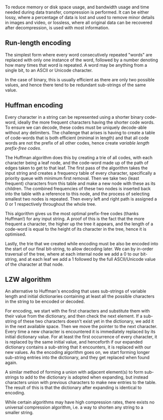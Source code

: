To reduce memory or disk space usage, and bandwidth usage and time needed during data transfer, compression is performed. It can be either lossy, where a percentage of data is lost and used to remove minor details in images and video, or lossless, where all original data can be recovered after decompression, is used with most information.

## Run-length encoding

The simplest form where every word consecutively repeated "words" are replaced with only one instance of the word, followed by a number denoting how many times that word is repeated. A word may be anything from a single bit, to an ASCII or Unicode character. 

In the case of binary, this is usually efficient as there are only two possible values, and hence there tend to be redundant sub-strings of the same value.

## Huffman encoding

Every character in a string can be represented using a shorter binary code-word, ideally the more frequent characters having the shorter code words. To ensure we can decode, these codes must be uniquely decode-able without any delimiters. The challenge that arises is having to create a table of code-words that is both efficient (minimal in length) and that all code words are not the prefix of all other codes, hence create *variable length prefix-free codes*.

The Huffman algorithm does this by creating a trie of all codes, with each character being a leaf node, and the code-word made up of the path of edges taken to get to that leaf. The first pass of the algorithm takes the input string and creates a frequency table of every character, specifically a priority queue with minimum first removal. Then we take two (least frequent) characters from this table and make a new node with these as its children. The combined frequencies of these two nodes is inserted back into the table with a reference to this node, and the process of selecting smallest two nodes is repeated. Then every left and right path is assigned a 0 or 1 respectively throughout the whole tree.

This algorithm gives us the most optimal prefix-free codes (thanks Huffman!) for any input string. A proof of this is the fact that the more frequent a character, the higher up the tree it appears, and the length of a code-word is equal to the height of its character in the tree, hence it is optimised.

Lastly, the trie that we created while encoding must be also be encoded into the start of our final bit-string, to allow decoding later. We can by in-order traversal of the tree, where at each internal node we add a 0 to our bit-string, and at each leaf we add a 1 followed by the full ASCII/Unicode value of the character at that node.

## LZW algorithm

An alternative to Huffman's encoding that uses sub-strings of variable length and initial dictionaries containing at least all the possible characters in the string to be encoded or decoded. 

For encoding, we start with the first characters and substitute them with their value from the dictionary, and then check the next element. If a sub-string of these two characters doesn't exist yet in the dictionary, we add it in the next available space. Then we move the pointer to the next character. Every time a new character is encountered it is immediately replaced by its initial dictionary value. For at least the first occurrence of every character, it is replaced by the same initial value, and henceforth if our expanded dictionary contains a sub-string that it encounters, it is replaced with our new values. As the encoding algorithm goes on, we start forming longer sub-string entries into the dictionary, and they get replaced when found again.

A similar method of forming a union with adjacent element(s) to form sub-strings to add to the dictionary is adopted when expanding, but instead characters union with previous characters to make new entries to the table. The result of this is that the dictionary after expanding is identical to encoding.

While certain algorithms may have high compression rates, there exists no universal compression algorithm, i.e. a way to shorten any string to a smaller string.